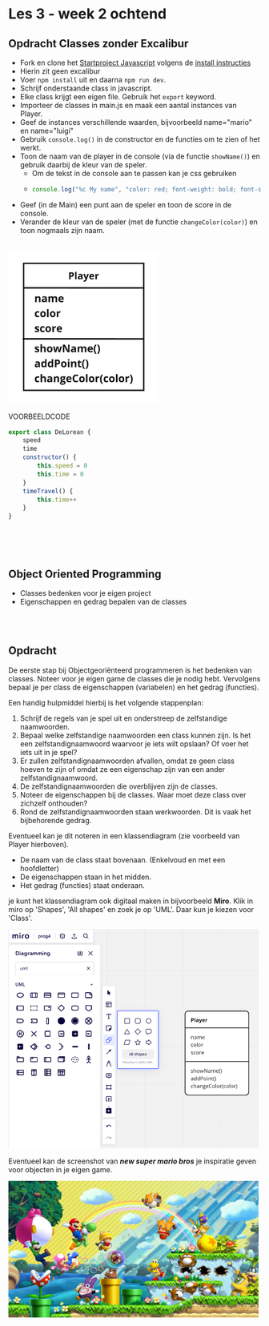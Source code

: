 # Les 3 - week 2 ochtend


## Opdracht Classes zonder Excalibur

- Fork en clone het [Startproject Javascript](https://github.com/HR-CMGT/prg4-javascript-2023) volgens de [install instructies](../setup.md)
- Hierin zit geen excalibur
- Voer `npm install` uit en daarna `npm run dev`.
- Schrijf onderstaande class in javascript.
- Elke class krijgt een eigen file. Gebruik het `export` keyword.
- Importeer de classes in main.js en maak een aantal instances van Player.
- Geef de instances verschillende waarden, bijvoorbeeld name="mario" en name="luigi"
- Gebruik `console.log()` in de constructor en de functies om te zien of het werkt.
- Toon de naam van de player in de console (via de functie `showName()`) en gebruik daarbij de kleur van de speler. 
  - Om de tekst in de console aan te passen kan je css gebruiken
  - ```javascript
    console.log("%c My name", "color: red; font-weight: bold; font-size: 20px");
    ```
- Geef (in de Main) een punt aan de speler en toon de score in de console.
- Verander de kleur van de speler (met de functie `changeColor(color)`) en toon nogmaals zijn naam. 

<br>

<img width="300" style="background-color: white" src="../images/player-class.png">

<Br>

VOORBEELDCODE

```javascript
export class DeLorean {
    speed
    time
    constructor() {
        this.speed = 0
        this.time = 0
    }
    timeTravel() {
        this.time++
    }
}
```
<Br>
<Br>
<Br>

## Object Oriented Programming

- Classes bedenken voor je eigen project
- Eigenschappen en gedrag bepalen van de classes

<Br>
<Br>

## Opdracht 

De eerste stap bij Objectgeoriënteerd programmeren is het bedenken van classes. Noteer voor je eigen 
game de classes die je nodig hebt. Vervolgens bepaal je per class de eigenschappen (variabelen) en het gedrag (functies).

Een handig hulpmiddel hierbij is het volgende stappenplan: 
1. Schrijf de regels van je spel uit en onderstreep de zelfstandige naamwoorden.
2. Bepaal welke zelfstandige naamwoorden een class kunnen zijn. Is het een zelfstandignaamwoord waarvoor je iets wilt opslaan? Of voer het iets uit in je spel? 
3. Er zullen zelfstandignaamwoorden afvallen, omdat ze geen class hoeven te zijn of omdat ze een eigenschap zijn van een ander zelfstandignaamwoord. 
4. De zelfstandignaamwoorden die overblijven zijn de classes.
5. Noteer de eigenschappen bij de classes. Waar moet deze class over zichzelf onthouden? 
5. Rond de zelfstandignaamwoorden staan werkwoorden. Dit is vaak het bijbehorende gedrag. 

Eventueel kan je dit noteren in een klassendiagram (zie voorbeeld van Player hierboven). 
- De naam van de class staat bovenaan. (Enkelvoud en met een hoofdletter)
- De eigenschappen staan in het midden.
- Het gedrag (functies) staat onderaan.

je kunt het klassendiagram ook digitaal maken in bijvoorbeeld **Miro**. Klik in miro op 'Shapes', 'All shapes' en zoek je op 'UML'. Daar kun je kiezen voor 'Class'.
  
<img width="500" src="../images/diagram1.png">

Eventueel kan de screenshot van ***new super mario bros*** je inspiratie geven voor objecten in je eigen game.  

<img width="500" src="../images/mariobros.jpg">

